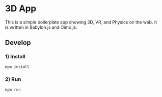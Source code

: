 # 3D App

This is a simple boilerplate app showing 3D, VR, and Physics on the web. It is written in Babylon.js and Oimo.js. 

## Develop


### 1) Install

```bash
npm install
```

### 2) Run

```bash
npm run
```
